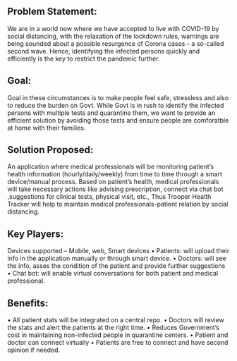 ## Problem Statement:

We are in a world now where we have accepted to live with COVID-19 by social distancing, with the relaxation of the lockdown rules, warnings are being sounded about a possible resurgence of Corona cases – a so-called second wave. Hence, identifying the infected persons quickly and efficiently is the key to restrict the pandemic further.

## Goal:

Goal in these circumstances is to make people feel safe, stressless and also to reduce the burden on Govt. While Govt is in rush to identify the infected persons with multiple tests and quarantine them, we want to provide an efficient solution by avoiding those tests
and ensure people are comforatble at home with their families.

## Solution Proposed:

An application where medical professionals will be monitoring patient’s health information (hourly/daily/weekly) from time to time through a smart device/manual process. Based on patient’s health, medical professionals will take necessary actions like advising prescription, connect via chat bot ,suggestions for clinical tests, physical visit, etc., Thus Trooper Health Tracker will help to maintain medical professionals-patient relation by social distancing.


## Key Players:
Devices supported – Mobile, web, Smart devices
•	Patients: will upload their info in the application manually or through smart device.
•	Doctors:  will see the info, asses the condition of the patient and provide further suggestions
•	Chat bot: will enable virtual conversations for both patient and medical professional.

## Benefits:

•	All patient stats will be integrated on a central repo.
•	Doctors will review the stats and alert the patients at the right time.
•	Reduces Government’s cost in maintaining non-infected people in quarantine centers.
•	Patient and doctor can connect virtually
•	Patients are free to connect and have second opinion if needed.

